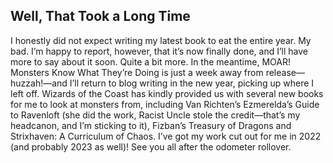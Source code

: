 ## Well, That Took a Long Time

I honestly did not expect writing my latest book to eat the entire year. My bad.
I’m happy to report, however, that it’s now finally done, and I’ll have more to say about it soon. Quite a bit more.
In the meantime, MOAR! Monsters Know What They’re Doing is just a week away from release—huzzah!—and I’ll return to blog writing in the new year, picking up where I left off. Wizards of the Coast has kindly provided us with several new books for me to look at monsters from, including Van Richten’s Ezmerelda’s Guide to Ravenloft (she did the work, Racist Uncle stole the credit—that’s my headcanon, and I’m sticking to it), Fizban’s Treasury of Dragons and Strixhaven: A Curriculum of Chaos. I’ve got my work cut out for me in 2022 (and probably 2023 as well)!
See you all after the odometer rollover.
